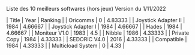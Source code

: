 Liste des 10 meilleurs softwares (hors jeux)
Version du 1/11/2022

| Title | Year | Ranking |
| Oricomms | 0 | 4.83333 |
| Joystick Adapter II | 1984 | 4.66667 |
| Joystick Adapter I | 1984 | 4.66667 |
| Hades | 1984 | 4.66667 |
| Moniteur V1.0 | 1983 | 4.5 |
| Nibble | 1986 | 4.33333 |
| Private Copy | 1984 | 4.33333 |
| SEDORIC V4.0 | 2016 | 4.33333 |
| Compatible | 1984 | 4.33333 |
| Multicload System | 0 | 4.33 |
